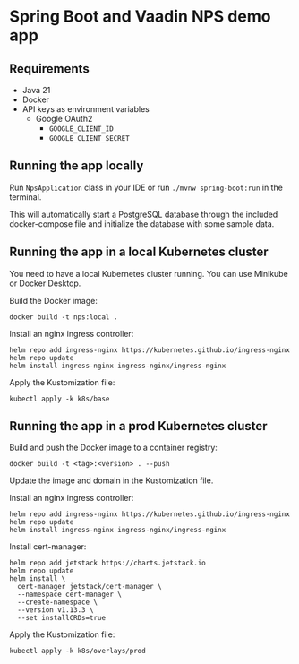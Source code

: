# Spring Boot and Vaadin NPS demo app

## Requirements

- Java 21
- Docker
- API keys as environment variables
    - Google OAuth2
        - `GOOGLE_CLIENT_ID`
        - `GOOGLE_CLIENT_SECRET`

## Running the app locally

Run `NpsApplication` class in your IDE or run `./mvnw spring-boot:run` in the terminal.

This will automatically start a PostgreSQL database through the included docker-compose file and
initialize the database with some sample data.

## Running the app in a local Kubernetes cluster

You need to have a local Kubernetes cluster running. You can use Minikube or Docker Desktop.

Build the Docker image:

```shell
docker build -t nps:local . 
```

Install an nginx ingress controller:

```shell
helm repo add ingress-nginx https://kubernetes.github.io/ingress-nginx
helm repo update
helm install ingress-nginx ingress-nginx/ingress-nginx
```

Apply the Kustomization file:

```shell
kubectl apply -k k8s/base
```

## Running the app in a prod Kubernetes cluster

Build and push the Docker image to a container registry:

```shell
docker build -t <tag>:<version> . --push
```

Update the image and domain in the Kustomization file.

Install an nginx ingress controller:

```shell
helm repo add ingress-nginx https://kubernetes.github.io/ingress-nginx
helm repo update
helm install ingress-nginx ingress-nginx/ingress-nginx
```

Install cert-manager:

```shell
helm repo add jetstack https://charts.jetstack.io
helm repo update
helm install \
  cert-manager jetstack/cert-manager \
  --namespace cert-manager \
  --create-namespace \
  --version v1.13.3 \
  --set installCRDs=true
```

Apply the Kustomization file:

```shell
kubectl apply -k k8s/overlays/prod
```